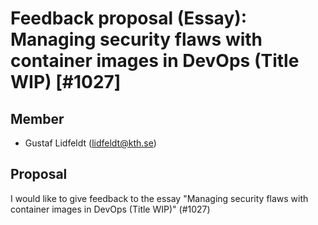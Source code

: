 # Feedback proposal (Essay): Managing security flaws with container images in DevOps (Title WIP) [#1027]

## Member
* Gustaf Lidfeldt (lidfeldt@kth.se)

## Proposal
I would like to give feedback to the essay "Managing security flaws with container images in DevOps (Title WIP)" (#1027)
